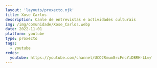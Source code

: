 ```yaml
---
layout: 'layouts/proxecto.njk'
title: Xose Carlos
description: Canle de entrevistas e actividades culturais
img: /img/comunidade/Xose_Carlos.webp
date: 2022-11-01
platform: youtube
type: proxecto
tags:
  - youtube
redes:
  youtube: https://youtube.com/channel/UCO2Rmum8rcFncYiDBRH-LLw/
---
```

